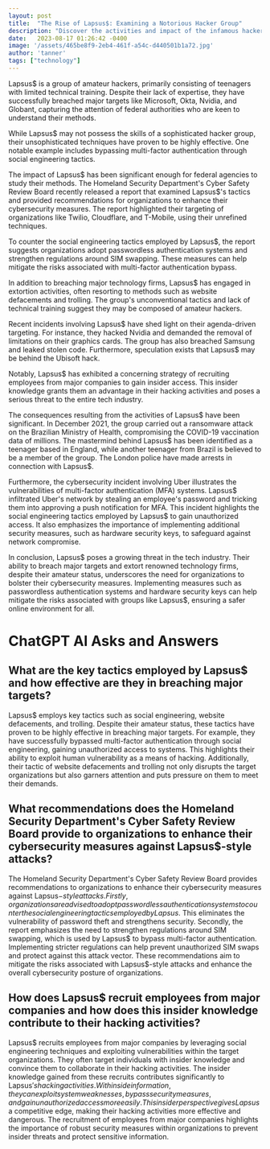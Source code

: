```yaml
---
layout: post
title:  "The Rise of Lapsus$: Examining a Notorious Hacker Group"
description: "Discover the activities and impact of the infamous hacker group, Lapsus$, who have managed to breach major technology firms and gain the attention of federal authorities. Learn about their unsophisticated but effective hacking techniques, the consequences faced by group members, and the importance of cybersecurity measures in preventing cyber attacks."
date:   2023-08-17 01:26:42 -0400
image: '/assets/465be8f9-2eb4-461f-a54c-d440501b1a72.jpg'
author: 'tanner'
tags: ["technology"]
---
```


Lapsus$ is a group of amateur hackers, primarily consisting of teenagers with limited technical training. Despite their lack of expertise, they have successfully breached major targets like Microsoft, Okta, Nvidia, and Globant, capturing the attention of federal authorities who are keen to understand their methods.

While Lapsus$ may not possess the skills of a sophisticated hacker group, their unsophisticated techniques have proven to be highly effective. One notable example includes bypassing multi-factor authentication through social engineering tactics.

The impact of Lapsus$ has been significant enough for federal agencies to study their methods. The Homeland Security Department's Cyber Safety Review Board recently released a report that examined Lapsus$'s tactics and provided recommendations for organizations to enhance their cybersecurity measures. The report highlighted their targeting of organizations like Twilio, Cloudflare, and T-Mobile, using their unrefined techniques.

To counter the social engineering tactics employed by Lapsus$, the report suggests organizations adopt passwordless authentication systems and strengthen regulations around SIM swapping. These measures can help mitigate the risks associated with multi-factor authentication bypass.

In addition to breaching major technology firms, Lapsus$ has engaged in extortion activities, often resorting to methods such as website defacements and trolling. The group's unconventional tactics and lack of technical training suggest they may be composed of amateur hackers.

Recent incidents involving Lapsus$ have shed light on their agenda-driven targeting. For instance, they hacked Nvidia and demanded the removal of limitations on their graphics cards. The group has also breached Samsung and leaked stolen code. Furthermore, speculation exists that Lapsus$ may be behind the Ubisoft hack.

Notably, Lapsus$ has exhibited a concerning strategy of recruiting employees from major companies to gain insider access. This insider knowledge grants them an advantage in their hacking activities and poses a serious threat to the entire tech industry.

The consequences resulting from the activities of Lapsus$ have been significant. In December 2021, the group carried out a ransomware attack on the Brazilian Ministry of Health, compromising the COVID-19 vaccination data of millions. The mastermind behind Lapsus$ has been identified as a teenager based in England, while another teenager from Brazil is believed to be a member of the group. The London police have made arrests in connection with Lapsus$.

Furthermore, the cybersecurity incident involving Uber illustrates the vulnerabilities of multi-factor authentication (MFA) systems. Lapsus$ infiltrated Uber's network by stealing an employee's password and tricking them into approving a push notification for MFA. This incident highlights the social engineering tactics employed by Lapsus$ to gain unauthorized access. It also emphasizes the importance of implementing additional security measures, such as hardware security keys, to safeguard against network compromise.

In conclusion, Lapsus$ poses a growing threat in the tech industry. Their ability to breach major targets and extort renowned technology firms, despite their amateur status, underscores the need for organizations to bolster their cybersecurity measures. Implementing measures such as passwordless authentication systems and hardware security keys can help mitigate the risks associated with groups like Lapsus$, ensuring a safer online environment for all.


# ChatGPT AI Asks and Answers
## What are the key tactics employed by Lapsus$ and how effective are they in breaching major targets?
Lapsus$ employs key tactics such as social engineering, website defacements, and trolling. Despite their amateur status, these tactics have proven to be highly effective in breaching major targets. For example, they have successfully bypassed multi-factor authentication through social engineering, gaining unauthorized access to systems. This highlights their ability to exploit human vulnerability as a means of hacking. Additionally, their tactic of website defacements and trolling not only disrupts the target organizations but also garners attention and puts pressure on them to meet their demands.

## What recommendations does the Homeland Security Department's Cyber Safety Review Board provide to organizations to enhance their cybersecurity measures against Lapsus$-style attacks?
The Homeland Security Department's Cyber Safety Review Board provides recommendations to organizations to enhance their cybersecurity measures against Lapsus$-style attacks. Firstly, organizations are advised to adopt passwordless authentication systems to counter the social engineering tactics employed by Lapsus$. This eliminates the vulnerability of password theft and strengthens security. Secondly, the report emphasizes the need to strengthen regulations around SIM swapping, which is used by Lapsus$ to bypass multi-factor authentication. Implementing stricter regulations can help prevent unauthorized SIM swaps and protect against this attack vector. These recommendations aim to mitigate the risks associated with Lapsus$-style attacks and enhance the overall cybersecurity posture of organizations.

## How does Lapsus$ recruit employees from major companies and how does this insider knowledge contribute to their hacking activities?
Lapsus$ recruits employees from major companies by leveraging social engineering techniques and exploiting vulnerabilities within the target organizations. They often target individuals with insider knowledge and convince them to collaborate in their hacking activities. The insider knowledge gained from these recruits contributes significantly to Lapsus$'s hacking activities. With inside information, they can exploit system weaknesses, bypass security measures, and gain unauthorized access more easily. This insider perspective gives Lapsus$ a competitive edge, making their hacking activities more effective and dangerous. The recruitment of employees from major companies highlights the importance of robust security measures within organizations to prevent insider threats and protect sensitive information.

